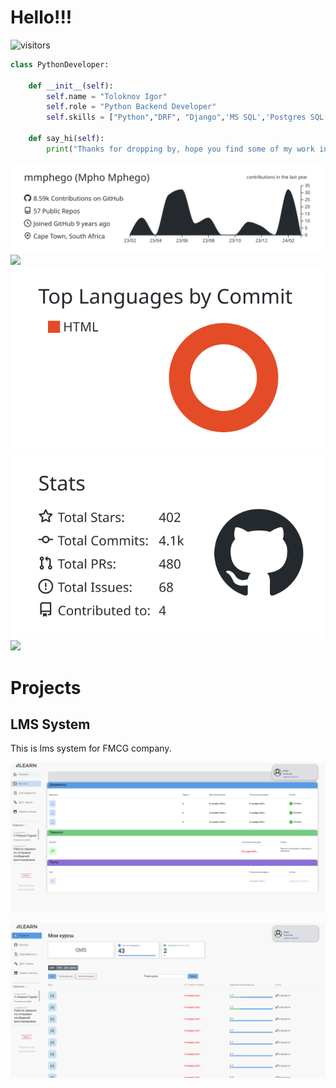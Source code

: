 # Hello!!!

![visitors](https://visitor-badge.laobi.icu/badge?page_id=donnyhipp.donnyhipp)

```python
class PythonDeveloper:

    def __init__(self):
        self.name = "Toloknov Igor"
        self.role = "Python Backend Developer"
        self.skills = ["Python","DRF", "Django",'MS SQL','Postgres SQL','']

    def say_hi(self):
        print("Thanks for dropping by, hope you find some of my work interesting.")
```


[![](https://raw.githubusercontent.com/DonnyHipp/DonnyHipp/main/img/0-profile-details.svg)](https://github.com/vn7n24fzkq/github-profile-summary-cards)
[![](https://raw.githubusercontent.com/DonnyHipp/DonnyHipp/main/img/graywhite/1-repos-per-language.svg)](https://github.com/vn7n24fzkq/github-profile-summary-cards) [![](https://raw.githubusercontent.com/DonnyHipp/DonnyHipp/main/img/2-most-commit-language.svg)](https://github.com/vn7n24fzkq/github-profile-summary-cards)
[![](https://raw.githubusercontent.com/DonnyHipp/DonnyHipp/main/img/3-stats.svg)](https://github.com/vn7n24fzkq/github-profile-summary-cards) [![](https://raw.githubusercontent.com/DonnyHipp/DonnyHipp/main/img/4-productive-time.svg)](https://github.com/vn7n24fzkq/github-profile-summary-cards)



# Projects

## LMS System
This is lms system for FMCG company.


![](https://raw.githubusercontent.com/DonnyHipp/DonnyHipp/main/img/lms2.png)

![](https://raw.githubusercontent.com/DonnyHipp/DonnyHipp/main/img/lms_1.png)
